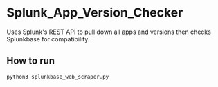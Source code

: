 # Splunk_App_Version_Checker
Uses Splunk's REST API to pull down all apps and versions then checks Splunkbase for compatibility.

## How to run
```
python3 splunkbase_web_scraper.py
```
